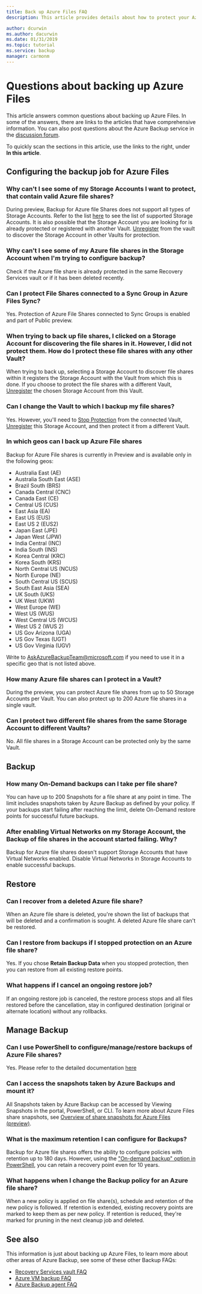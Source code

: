 ```yaml
---
title: Back up Azure Files FAQ
description: This article provides details about how to protect your Azure file shares.

author: dcurwin
ms.author: dacurwin
ms.date: 01/31/2019
ms.topic: tutorial
ms.service: backup
manager: carmonm
---
```


# Questions about backing up Azure Files
This article answers common questions about backing up Azure Files. In some of the answers, there are links to the articles that have comprehensive information. You can also post questions about the Azure Backup service in the [discussion forum](https://social.msdn.microsoft.com/forums/azure/home?forum=windowsazureonlinebackup).

To quickly scan the sections in this article, use the links to the right, under **In this article**.

## Configuring the backup job for Azure Files

### Why can't I see some of my Storage Accounts I want to protect, that contain valid Azure file shares? <br/>
During preview, Backup for Azure file Shares does not support all types of Storage Accounts. Refer to the list [here](troubleshoot-azure-files.md#limitations-for-azure-file-share-backup-during-preview) to see the list of supported Storage Accounts. It is also possible that the Storage Account you are looking for is already protected or registered with another Vault. [Unregister](troubleshoot-azure-files.md#configuring-backup) from the vault to discover the Storage Account in other Vaults for protection.

### Why can't I see some of my Azure file shares in the Storage Account when I'm trying to configure backup? <br/>
Check if the Azure file share is already protected in the same Recovery Services vault or if it has been deleted recently.

### Can I protect File Shares connected to a Sync Group in Azure Files Sync? <br/>
Yes. Protection of Azure File Shares connected to Sync Groups is enabled and part of Public preview.

### When trying to back up file shares, I clicked on a Storage Account for discovering the file shares in it. However, I did not protect them. How do I protect these file shares with any other Vault?
When trying to back up, selecting a Storage Account to discover file shares within it registers the Storage Account with the Vault from which this is done. If you choose to protect the file shares with a different Vault, [Unregister](troubleshoot-azure-files.md#configuring-backup) the chosen Storage Account from this Vault.

### Can I change the Vault to which I backup my file shares?
Yes. However, you'll need to [Stop Protection](backup-azure-files.md#stop-protecting-an-azure-file-share) from the connected Vault, [Unregister](troubleshoot-azure-files.md#configuring-backup) this Storage Account, and then protect it from a different Vault.

### In which geos can I back up Azure File shares <br/>
Backup for Azure File shares is currently in Preview and is available only in the following geos:
- Australia East (AE)
- Australia South East (ASE)
- Brazil South (BRS)
- Canada Central (CNC)
- Canada East (CE)
- Central US (CUS)
- East Asia (EA)
- East US (EUS)
- East US 2 (EUS2)
- Japan East (JPE)
- Japan West (JPW)
- India Central (INC)
- India South (INS)
- Korea Central (KRC)
- Korea South (KRS)
- North Central US (NCUS)
- North Europe (NE)
- South Central US (SCUS)
- South East Asia (SEA)
- UK South (UKS)
- UK West (UKW)
- West Europe (WE)
- West US (WUS)
- West Central US (WCUS)
- West US 2 (WUS 2)
- US Gov Arizona (UGA)
- US Gov Texas (UGT)
- US Gov Virginia (UGV)

Write to [AskAzureBackupTeam@microsoft.com](email:askazurebackupteam@microsoft.com) if you need to use it in a specific geo that is not listed above.

### How many Azure file shares can I protect in a Vault?<br/>
During the preview, you can protect Azure file shares from up to 50 Storage Accounts per Vault. You can also protect up to 200 Azure file shares in a single vault.

### Can I protect two different file shares from the same Storage Account to different Vaults?
No. All file shares in a Storage Account can be protected only by the same Vault.

## Backup

### How many On-Demand backups can I take per file share? <br/>
You can have up to 200 Snapshots for a file share at any point in time. The limit includes snapshots taken by Azure Backup as defined by your policy. If your backups start failing after reaching the limit, delete On-Demand restore points for successful future backups.

### After enabling Virtual Networks on my Storage Account, the Backup of file shares in the account started failing. Why?
Backup for Azure file shares doesn't support Storage Accounts that have Virtual Networks enabled. Disable Virtual Networks in Storage Accounts to enable successful backups.

## Restore

### Can I recover from a deleted Azure file share? <br/>
When an Azure file share is deleted, you're shown the list of backups that will be deleted and a confirmation is sought. A deleted Azure file share can't be restored.

### Can I restore from backups if I stopped protection on an Azure file share? <br/>
Yes. If you chose **Retain Backup Data** when you stopped protection, then you can restore from all existing restore points.

### What happens if I cancel an ongoing restore job?
If an ongoing restore job is canceled, the restore process stops and all files restored before the cancellation, stay in configured destination (original or alternate location) without any rollbacks. 


## Manage Backup

### Can I use PowerShell to configure/manage/restore backups of Azure File shares? <br/>
Yes. Please refer to the detailed documentation [here](backup-azure-afs-automation.md)

### Can I access the snapshots taken by Azure Backups and mount it? <br/>
All Snapshots taken by Azure Backup can be accessed by Viewing Snapshots in the portal, PowerShell, or CLI. To learn more about Azure Files share snapshots, see [Overview of share snapshots for Azure Files (preview)](../storage/files/storage-snapshots-files.md).

### What is the maximum retention I can configure for Backups? <br/>
Backup for Azure file shares offers the ability to configure policies with retention up to 180 days. However, using the ["On-demand backup" option in PowerShell](backup-azure-afs-automation.md#trigger-an-on-demand-backup), you can retain a recovery point even for 10 years.

### What happens when I change the Backup policy for an Azure file share? <br/>
When a new policy is applied on file share(s), schedule and retention of the new policy is followed. If retention is extended, existing recovery points are marked to keep them as per new policy. If retention is reduced, they're marked for pruning in the next cleanup job and deleted.

## See also
This information is just about backing up Azure Files, to learn more about other areas of Azure Backup, see some of these other Backup FAQs:
-  [Recovery Services vault FAQ](backup-azure-backup-faq.md)
-  [Azure VM backup FAQ](backup-azure-vm-backup-faq.md)
-  [Azure Backup agent FAQ](backup-azure-file-folder-backup-faq.md)